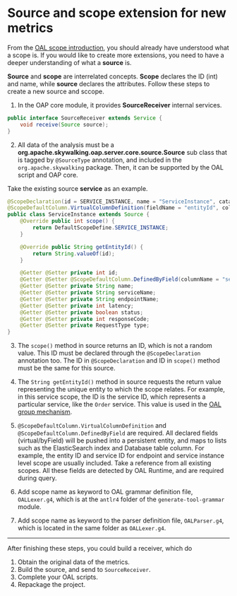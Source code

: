 # Source and scope extension for new metrics
From the [OAL scope introduction](../concepts-and-designs/oal.md#from), you should already have understood what a scope is.
If you would like to create more extensions, you need to have a deeper understanding of what a **source** is. 

**Source** and **scope** are interrelated concepts. **Scope** declares the ID (int) and name, while **source** declares the attributes.
Follow these steps to create a new source and sccope.

1. In the OAP core module, it provides **SourceReceiver** internal services.
```java
public interface SourceReceiver extends Service {
    void receive(Source source);
}
```

2. All data of the analysis must be a **org.apache.skywalking.oap.server.core.source.Source** sub class that is
tagged by `@SourceType` annotation, and included in the `org.apache.skywalking` package. Then, it can be supported by the OAL script and OAP core.

Take the existing source **service** as an example.
```java
@ScopeDeclaration(id = SERVICE_INSTANCE, name = "ServiceInstance", catalog = SERVICE_INSTANCE_CATALOG_NAME)
@ScopeDefaultColumn.VirtualColumnDefinition(fieldName = "entityId", columnName = "entity_id", isID = true, type = String.class)
public class ServiceInstance extends Source {
    @Override public int scope() {
        return DefaultScopeDefine.SERVICE_INSTANCE;
    }

    @Override public String getEntityId() {
        return String.valueOf(id);
    }

    @Getter @Setter private int id;
    @Getter @Setter @ScopeDefaultColumn.DefinedByField(columnName = "service_id") private int serviceId;
    @Getter @Setter private String name;
    @Getter @Setter private String serviceName;
    @Getter @Setter private String endpointName;
    @Getter @Setter private int latency;
    @Getter @Setter private boolean status;
    @Getter @Setter private int responseCode;
    @Getter @Setter private RequestType type;
}
```

3. The `scope()` method in source returns an ID, which is not a random value. This ID must be declared through the `@ScopeDeclaration` annotation too. The ID in `@ScopeDeclaration` and ID in `scope()` method must be the same for this source.

4. The `String getEntityId()` method in source requests the return value representing the unique entity to which the scope relates. For example, in this service scope, the ID is the service ID, which represents a particular service, like the `Order` service.
This value is used in the [OAL group mechanism](../concepts-and-designs/oal.md#group).

5. `@ScopeDefaultColumn.VirtualColumnDefinition` and `@ScopeDefaultColumn.DefinedByField` are required. All declared fields (virtual/byField) will be pushed into a persistent entity, and maps to lists such as the ElasticSearch index and Database table column.
For example, the entity ID and service ID for endpoint and service instance level scope are usually included. Take a reference from all existing scopes.
All these fields are detected by OAL Runtime, and are required during query.

6. Add scope name as keyword to OAL grammar definition file, `OALLexer.g4`, which is at the `antlr4` folder of the `generate-tool-grammar` module.

7. Add scope name as keyword to the parser definition file, `OALParser.g4`, which is located in the same folder as `OALLexer.g4`.


___
After finishing these steps, you could build a receiver, which do
1. Obtain the original data of the metrics.
1. Build the source, and send to `SourceReceiver`.
1. Complete your OAL scripts.
1. Repackage the project.
